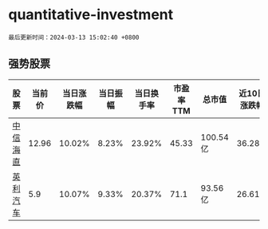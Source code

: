 # quantitative-investment

`最后更新时间：2024-03-13 15:02:40 +0800`

## 强势股票

|股票|当前价|当日涨跌幅|当日振幅|当日换手率|市盈率TTM|总市值|近10日涨跌幅|
|----|----|----|----|----|----|----|----|
|[中信海直](https://xueqiu.com/S/SZ000099)|12.96|10.02%|8.23%|23.92%|45.33|100.54亿|36.28%|
|[英利汽车](https://xueqiu.com/S/SH601279)|5.9|10.07%|9.33%|20.37%|71.1|93.56亿|26.61%|
